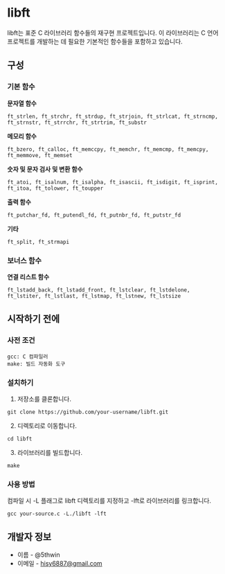 # libft
libft는 표준 C 라이브러리 함수들의 재구현 프로젝트입니다. 이 라이브러리는 C 언어 프로젝트를 개발하는 데 필요한 기본적인 함수들을 포함하고 있습니다.

## 구성
### 기본 함수
**문자열 함수**
```
ft_strlen, ft_strchr, ft_strdup, ft_strjoin, ft_strlcat, ft_strncmp, ft_strnstr, ft_strrchr, ft_strtrim, ft_substr
```
**메모리 함수**
```
ft_bzero, ft_calloc, ft_memccpy, ft_memchr, ft_memcmp, ft_memcpy, ft_memmove, ft_memset
```
**숫자 및 문자 검사 및 변환 함수** 
```
ft_atoi, ft_isalnum, ft_isalpha, ft_isascii, ft_isdigit, ft_isprint, ft_itoa, ft_tolower, ft_toupper
```
**출력 함수** 
```
ft_putchar_fd, ft_putendl_fd, ft_putnbr_fd, ft_putstr_fd
```
**기타**
```
ft_split, ft_strmapi
```
### 보너스 함수
**연결 리스트 함수**
```
ft_lstadd_back, ft_lstadd_front, ft_lstclear, ft_lstdelone, ft_lstiter, ft_lstlast, ft_lstmap, ft_lstnew, ft_lstsize
```
## 시작하기 전에
### 사전 조건
```
gcc: C 컴파일러
make: 빌드 자동화 도구
```
### 설치하기
1. 저장소를 클론합니다.
```
git clone https://github.com/your-username/libft.git
```
2. 디렉토리로 이동합니다.
```
cd libft
```
3. 라이브러리를 빌드합니다.
```
make
```
### 사용 방법
컴파일 시 -L 플래그로 libft 디렉토리를 지정하고 -lft로 라이브러리를 링크합니다.
```
gcc your-source.c -L./libft -lft
```

## 개발자 정보
- 이름 - @5thwin
- 이메일 - hisy6887@gmail.com
